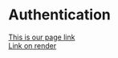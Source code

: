 # Authentication


[This is our page link](https://sairakeshgajavalli.github.io/Authentication/)
<br>
[Link on render](https://course-dashboard-jglh.onrender.com/)
